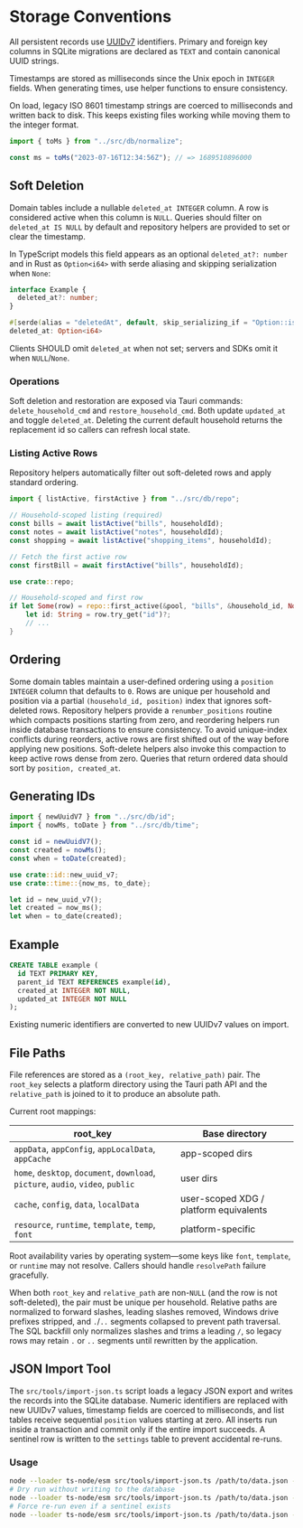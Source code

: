 # Storage Conventions

All persistent records use [UUIDv7](https://uuid6.github.io/uuid7/) identifiers.
Primary and foreign key columns in SQLite migrations are declared as `TEXT` and
contain canonical UUID strings.

Timestamps are stored as milliseconds since the Unix epoch in `INTEGER` fields.
When generating times, use helper functions to ensure consistency.

On load, legacy ISO 8601 timestamp strings are coerced to milliseconds and
written back to disk. This keeps existing files working while moving them to
the integer format.

```ts
import { toMs } from "../src/db/normalize";

const ms = toMs("2023-07-16T12:34:56Z"); // => 1689510896000
```

## Soft Deletion

Domain tables include a nullable `deleted_at INTEGER` column. A row is
considered active when this column is `NULL`. Queries should filter on
`deleted_at IS NULL` by default and repository helpers are provided to set or
clear the timestamp.

In TypeScript models this field appears as an optional `deleted_at?: number` and
in Rust as `Option<i64>` with serde aliasing and skipping serialization when
`None`:

```ts
interface Example {
  deleted_at?: number;
}
```

```rust
#[serde(alias = "deletedAt", default, skip_serializing_if = "Option::is_none")]
deleted_at: Option<i64>
```

Clients SHOULD omit `deleted_at` when not set; servers and SDKs omit it when
`NULL`/`None`.

### Operations

Soft deletion and restoration are exposed via Tauri commands:
`delete_household_cmd` and `restore_household_cmd`. Both update `updated_at`
and toggle `deleted_at`. Deleting the current default household returns the
replacement id so callers can refresh local state.

### Listing Active Rows

Repository helpers automatically filter out soft-deleted rows and apply standard ordering.

```ts
import { listActive, firstActive } from "../src/db/repo";

// Household-scoped listing (required)
const bills = await listActive("bills", householdId);
const notes = await listActive("notes", householdId);
const shopping = await listActive("shopping_items", householdId);

// Fetch the first active row
const firstBill = await firstActive("bills", householdId);
```

```rust
use crate::repo;

// Household-scoped and first row
if let Some(row) = repo::first_active(&pool, "bills", &household_id, None).await? {
    let id: String = row.try_get("id")?;
    // ...
}
```

## Ordering

Some domain tables maintain a user-defined ordering using a `position INTEGER`
column that defaults to `0`. Rows are unique per household and position via a
partial `(household_id, position)` index that ignores soft-deleted rows.
Repository helpers provide a `renumber_positions` routine which compacts
positions starting from zero, and reordering helpers run inside database
transactions to ensure consistency. To avoid unique-index conflicts during
reorders, active rows are first shifted out of the way before applying new
positions. Soft-delete helpers also invoke this compaction to keep active rows
dense from zero. Queries that return ordered data should sort by `position, created_at`.

## Generating IDs

```ts
import { newUuidV7 } from "../src/db/id";
import { nowMs, toDate } from "../src/db/time";

const id = newUuidV7();
const created = nowMs();
const when = toDate(created);
```

```rust
use crate::id::new_uuid_v7;
use crate::time::{now_ms, to_date};

let id = new_uuid_v7();
let created = now_ms();
let when = to_date(created);
```

## Example

```sql
CREATE TABLE example (
  id TEXT PRIMARY KEY,
  parent_id TEXT REFERENCES example(id),
  created_at INTEGER NOT NULL,
  updated_at INTEGER NOT NULL
);
```

Existing numeric identifiers are converted to new UUIDv7 values on import.

## File Paths

File references are stored as a `(root_key, relative_path)` pair. The
`root_key` selects a platform directory using the Tauri path API and the
`relative_path` is joined to it to produce an absolute path.

Current root mappings:

| root_key                                                                        | Base directory                         |
| -------------------------------------------------------------------------------- | -------------------------------------- |
| `appData`, `appConfig`, `appLocalData`, `appCache`                               | app-scoped dirs                        |
| `home`, `desktop`, `document`, `download`, `picture`, `audio`, `video`, `public` | user dirs                              |
| `cache`, `config`, `data`, `localData`                                           | user-scoped XDG / platform equivalents |
| `resource`, `runtime`, `template`, `temp`, `font`                                | platform-specific                      |

Root availability varies by operating system—some keys like `font`, `template`, or `runtime` may not resolve. Callers should handle `resolvePath` failure gracefully.

When both `root_key` and `relative_path` are non-`NULL` (and the row is not
soft-deleted), the pair must be unique per household. Relative paths are
normalized to forward slashes, leading slashes removed, Windows drive prefixes
stripped, and `.`/`..` segments collapsed to prevent path traversal. The SQL
backfill only normalizes slashes and trims a leading `/`, so legacy rows may
retain `.` or `..` segments until rewritten by the application.

## JSON Import Tool

The `src/tools/import-json.ts` script loads a legacy JSON export and writes the
records into the SQLite database. Numeric identifiers are replaced with new
UUIDv7 values, timestamp fields are coerced to milliseconds, and list tables
receive sequential `position` values starting at zero. All inserts run inside a
transaction and commit only if the entire import succeeds. A sentinel row is
written to the `settings` table to prevent accidental re-runs.

### Usage

```bash
node --loader ts-node/esm src/tools/import-json.ts /path/to/data.json --db "/absolute/path/to/app.sqlite"
# Dry run without writing to the database
node --loader ts-node/esm src/tools/import-json.ts /path/to/data.json --db "/absolute/path/to/app.sqlite" --dry-run
# Force re-run even if a sentinel exists
node --loader ts-node/esm src/tools/import-json.ts /path/to/data.json --db "/absolute/path/to/app.sqlite" --force
```
